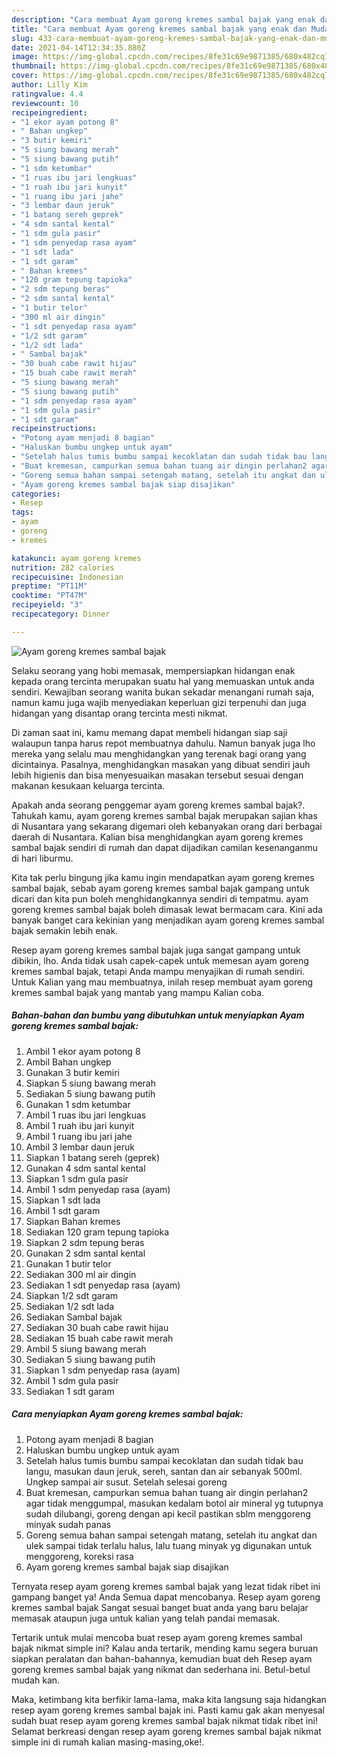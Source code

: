 ```yaml
---
description: "Cara membuat Ayam goreng kremes sambal bajak yang enak dan Mudah Dibuat"
title: "Cara membuat Ayam goreng kremes sambal bajak yang enak dan Mudah Dibuat"
slug: 433-cara-membuat-ayam-goreng-kremes-sambal-bajak-yang-enak-dan-mudah-dibuat
date: 2021-04-14T12:34:35.880Z
image: https://img-global.cpcdn.com/recipes/8fe31c69e9871385/680x482cq70/ayam-goreng-kremes-sambal-bajak-foto-resep-utama.jpg
thumbnail: https://img-global.cpcdn.com/recipes/8fe31c69e9871385/680x482cq70/ayam-goreng-kremes-sambal-bajak-foto-resep-utama.jpg
cover: https://img-global.cpcdn.com/recipes/8fe31c69e9871385/680x482cq70/ayam-goreng-kremes-sambal-bajak-foto-resep-utama.jpg
author: Lilly Kim
ratingvalue: 4.4
reviewcount: 10
recipeingredient:
- "1 ekor ayam potong 8"
- " Bahan ungkep"
- "3 butir kemiri"
- "5 siung bawang merah"
- "5 siung bawang putih"
- "1 sdm ketumbar"
- "1 ruas ibu jari lengkuas"
- "1 ruah ibu jari kunyit"
- "1 ruang ibu jari jahe"
- "3 lembar daun jeruk"
- "1 batang sereh geprek"
- "4 sdm santal kental"
- "1 sdm gula pasir"
- "1 sdm penyedap rasa ayam"
- "1 sdt lada"
- "1 sdt garam"
- " Bahan kremes"
- "120 gram tepung tapioka"
- "2 sdm tepung beras"
- "2 sdm santal kental"
- "1 butir telor"
- "300 ml air dingin"
- "1 sdt penyedap rasa ayam"
- "1/2 sdt garam"
- "1/2 sdt lada"
- " Sambal bajak"
- "30 buah cabe rawit hijau"
- "15 buah cabe rawit merah"
- "5 siung bawang merah"
- "5 siung bawang putih"
- "1 sdm penyedap rasa ayam"
- "1 sdm gula pasir"
- "1 sdt garam"
recipeinstructions:
- "Potong ayam menjadi 8 bagian"
- "Haluskan bumbu ungkep untuk ayam"
- "Setelah halus tumis bumbu sampai kecoklatan dan sudah tidak bau langu, masukan daun jeruk, sereh, santan dan air sebanyak 500ml. Ungkep sampai air susut. Setelah selesai goreng"
- "Buat kremesan, campurkan semua bahan tuang air dingin perlahan2 agar tidak menggumpal, masukan kedalam botol air mineral yg tutupnya sudah dilubangi, goreng dengan api kecil pastikan sblm menggoreng minyak sudah panas"
- "Goreng semua bahan sampai setengah matang, setelah itu angkat dan ulek sampai tidak terlalu halus, lalu tuang minyak yg digunakan untuk menggoreng, koreksi rasa"
- "Ayam goreng kremes sambal bajak siap disajikan"
categories:
- Resep
tags:
- ayam
- goreng
- kremes

katakunci: ayam goreng kremes 
nutrition: 282 calories
recipecuisine: Indonesian
preptime: "PT11M"
cooktime: "PT47M"
recipeyield: "3"
recipecategory: Dinner

---
```



![Ayam goreng kremes sambal bajak](https://img-global.cpcdn.com/recipes/8fe31c69e9871385/680x482cq70/ayam-goreng-kremes-sambal-bajak-foto-resep-utama.jpg)

Selaku seorang yang hobi memasak, mempersiapkan hidangan enak kepada orang tercinta merupakan suatu hal yang memuaskan untuk anda sendiri. Kewajiban seorang  wanita bukan sekadar menangani rumah saja, namun kamu juga wajib menyediakan keperluan gizi terpenuhi dan juga hidangan yang disantap orang tercinta mesti nikmat.

Di zaman  saat ini, kamu memang dapat membeli hidangan siap saji walaupun tanpa harus repot membuatnya dahulu. Namun banyak juga lho mereka yang selalu mau menghidangkan yang terenak bagi orang yang dicintainya. Pasalnya, menghidangkan masakan yang dibuat sendiri jauh lebih higienis dan bisa menyesuaikan masakan tersebut sesuai dengan makanan kesukaan keluarga tercinta. 



Apakah anda seorang penggemar ayam goreng kremes sambal bajak?. Tahukah kamu, ayam goreng kremes sambal bajak merupakan sajian khas di Nusantara yang sekarang digemari oleh kebanyakan orang dari berbagai daerah di Nusantara. Kalian bisa menghidangkan ayam goreng kremes sambal bajak sendiri di rumah dan dapat dijadikan camilan kesenanganmu di hari liburmu.

Kita tak perlu bingung jika kamu ingin mendapatkan ayam goreng kremes sambal bajak, sebab ayam goreng kremes sambal bajak gampang untuk dicari dan kita pun boleh menghidangkannya sendiri di tempatmu. ayam goreng kremes sambal bajak boleh dimasak lewat bermacam cara. Kini ada banyak banget cara kekinian yang menjadikan ayam goreng kremes sambal bajak semakin lebih enak.

Resep ayam goreng kremes sambal bajak juga sangat gampang untuk dibikin, lho. Anda tidak usah capek-capek untuk memesan ayam goreng kremes sambal bajak, tetapi Anda mampu menyajikan di rumah sendiri. Untuk Kalian yang mau membuatnya, inilah resep membuat ayam goreng kremes sambal bajak yang mantab yang mampu Kalian coba.

<!--inarticleads1-->

##### Bahan-bahan dan bumbu yang dibutuhkan untuk menyiapkan Ayam goreng kremes sambal bajak:

1. Ambil 1 ekor ayam potong 8
1. Ambil  Bahan ungkep
1. Gunakan 3 butir kemiri
1. Siapkan 5 siung bawang merah
1. Sediakan 5 siung bawang putih
1. Gunakan 1 sdm ketumbar
1. Ambil 1 ruas ibu jari lengkuas
1. Ambil 1 ruah ibu jari kunyit
1. Ambil 1 ruang ibu jari jahe
1. Ambil 3 lembar daun jeruk
1. Siapkan 1 batang sereh (geprek)
1. Gunakan 4 sdm santal kental
1. Siapkan 1 sdm gula pasir
1. Ambil 1 sdm penyedap rasa (ayam)
1. Siapkan 1 sdt lada
1. Ambil 1 sdt garam
1. Siapkan  Bahan kremes
1. Sediakan 120 gram tepung tapioka
1. Siapkan 2 sdm tepung beras
1. Gunakan 2 sdm santal kental
1. Gunakan 1 butir telor
1. Sediakan 300 ml air dingin
1. Sediakan 1 sdt penyedap rasa (ayam)
1. Siapkan 1/2 sdt garam
1. Sediakan 1/2 sdt lada
1. Sediakan  Sambal bajak
1. Sediakan 30 buah cabe rawit hijau
1. Sediakan 15 buah cabe rawit merah
1. Ambil 5 siung bawang merah
1. Sediakan 5 siung bawang putih
1. Siapkan 1 sdm penyedap rasa (ayam)
1. Ambil 1 sdm gula pasir
1. Sediakan 1 sdt garam




<!--inarticleads2-->

##### Cara menyiapkan Ayam goreng kremes sambal bajak:

1. Potong ayam menjadi 8 bagian
1. Haluskan bumbu ungkep untuk ayam
1. Setelah halus tumis bumbu sampai kecoklatan dan sudah tidak bau langu, masukan daun jeruk, sereh, santan dan air sebanyak 500ml. Ungkep sampai air susut. Setelah selesai goreng
1. Buat kremesan, campurkan semua bahan tuang air dingin perlahan2 agar tidak menggumpal, masukan kedalam botol air mineral yg tutupnya sudah dilubangi, goreng dengan api kecil pastikan sblm menggoreng minyak sudah panas
1. Goreng semua bahan sampai setengah matang, setelah itu angkat dan ulek sampai tidak terlalu halus, lalu tuang minyak yg digunakan untuk menggoreng, koreksi rasa
1. Ayam goreng kremes sambal bajak siap disajikan




Ternyata resep ayam goreng kremes sambal bajak yang lezat tidak ribet ini gampang banget ya! Anda Semua dapat mencobanya. Resep ayam goreng kremes sambal bajak Sangat sesuai banget buat anda yang baru belajar memasak ataupun juga untuk kalian yang telah pandai memasak.

Tertarik untuk mulai mencoba buat resep ayam goreng kremes sambal bajak nikmat simple ini? Kalau anda tertarik, mending kamu segera buruan siapkan peralatan dan bahan-bahannya, kemudian buat deh Resep ayam goreng kremes sambal bajak yang nikmat dan sederhana ini. Betul-betul mudah kan. 

Maka, ketimbang kita berfikir lama-lama, maka kita langsung saja hidangkan resep ayam goreng kremes sambal bajak ini. Pasti kamu gak akan menyesal sudah buat resep ayam goreng kremes sambal bajak nikmat tidak ribet ini! Selamat berkreasi dengan resep ayam goreng kremes sambal bajak nikmat simple ini di rumah kalian masing-masing,oke!.

